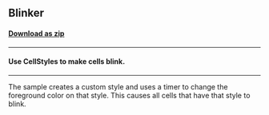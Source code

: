 ## Blinker
#### [Download as zip](https://grapecity.github.io/DownGit/#/home?url=https://github.com/GrapeCity/ComponentOne-WinForms-Samples/tree/master/NetFramework\FlexGrid\VB\Blinker)
____
#### Use CellStyles to make cells blink.
____
The sample creates a custom style and uses a timer to change the foreground color on that style. This causes all cells that have that style to blink. 